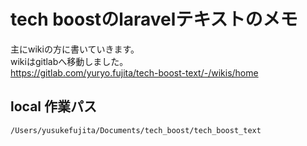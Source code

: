 # tech boostのlaravelテキストのメモ

主にwikiの方に書いていきます。  
wikiはgitlabへ移動しました。  
https://gitlab.com/yuryo.fujita/tech-boost-text/-/wikis/home

## local 作業パス
`/Users/yusukefujita/Documents/tech_boost/tech_boost_text`

